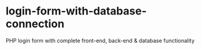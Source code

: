 # login-form-with-database-connection
PHP login form with complete front-end, back-end & database functionality
